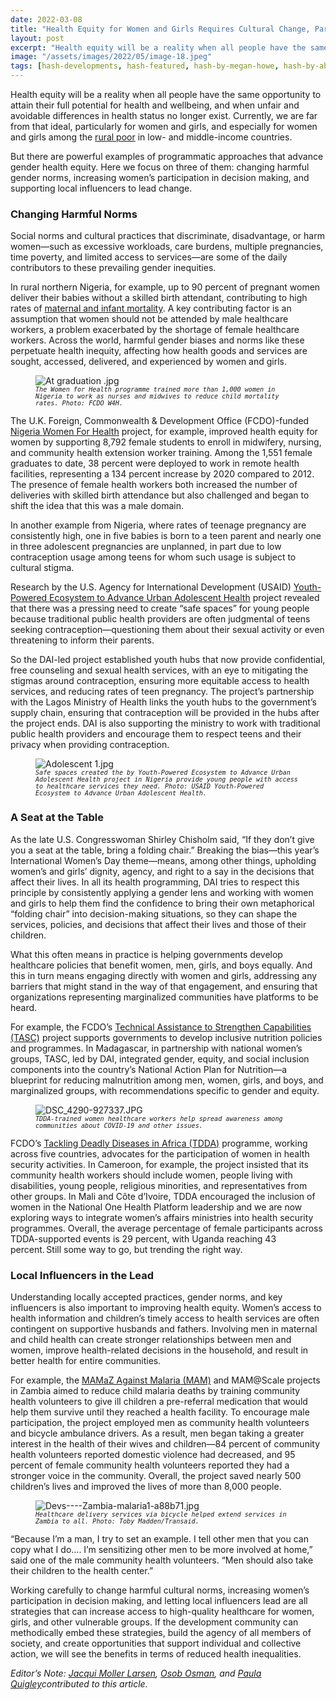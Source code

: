 ```yaml
---
date: 2022-03-08
title: "Health Equity for Women and Girls Requires Cultural Change, Participation, and Local Influencers"
layout: post
excerpt: "Health equity will be a reality when all people have the same opportunity to attain their full potential for health and wellbeing, and when unfair and avoidable differences in health status no longer exist."
image: "/assets/images/2022/05/image-18.jpeg"
tags: [hash-developments, hash-featured, hash-by-megan-howe, hash-by-abigail-kaplan-ramage, global-health, gender, health-systems-strengthening-2]
---
```

<p>Health equity will be a reality when all people have the same opportunity to attain their full potential for health and wellbeing, and when unfair and avoidable differences in health status no longer exist. Currently, we are far from that ideal, particularly for women and girls, and especially for women and girls among the <a href="https://cdn.who.int/media/docs/default-source/documents/gender/un-hlpc-itt-policy-brief-rural-inequalities-2021_print.pdf?sfvrsn=155e5f0e_5&amp;download=true">rural poor</a> in low- and middle-income countries.</p><p>But there are powerful examples of programmatic approaches that advance gender health equity. Here we focus on three of them: changing harmful gender norms, increasing women’s participation in decision making, and supporting local influencers to lead change.</p><h3 id="changing-harmful-norms">Changing Harmful Norms</h3><p>Social norms and cultural practices that discriminate, disadvantage, or harm women—such as excessive workloads, care burdens, multiple pregnancies, time poverty, and limited access to services—are some of the daily contributors to these prevailing gender inequities.</p><p>In rural northern Nigeria, for example, up to 90 percent of pregnant women deliver their babies without a skilled birth attendant, contributing to high rates of <a href="https://www.worldbank.org/en/data/datatopics/gender/country/Nigeria">maternal and infant mortality</a>. A key contributing factor is an assumption that women should not be attended by male healthcare workers, a problem exacerbated by the shortage of female healthcare workers. Across the world, harmful gender biases and norms like these perpetuate health inequity, affecting how health goods and services are sought, accessed, delivered, and experienced by women and girls.</p><figure class="kg-card kg-image-card kg-card-hascaption"><img src="https://dai-global-developments.com/uploads/At%20graduation%20.jpg" class="kg-image" alt="At graduation .jpg" loading="lazy"><figcaption><code><em><code><em>The Women for Health programme trained more than 1,000 women in Nigeria to work as nurses and midwives to reduce child mortality rates. Photo: FCDO W4H.</em></code></em></code></figcaption></figure><p>The U.K. Foreign, Commonwealth &amp; Development Office (FCDO)-funded <a href="https://www.dai.com/our-work/projects/nigeria-women-for-health-w4h">Nigeria Women For Health</a> project, for example, improved health equity for women by supporting 8,792 female students to enroll in midwifery, nursing, and community health extension worker training. Among the 1,551 female graduates to date, 38 percent were deployed to work in remote health facilities, representing a 134 percent increase by 2020 compared to 2012. The presence of female health workers both increased the number of deliveries with skilled birth attendance but also challenged and began to shift the idea that this was a male domain.</p><p>In another example from Nigeria, where rates of teenage pregnancy are consistently high, one in five babies is born to a teen parent and nearly one in three adolescent pregnancies are unplanned, in part due to low contraception usage among teens for whom such usage is subject to cultural stigma.</p><p>Research by the U.S. Agency for International Development (USAID) <a href="https://www.dai.com/our-work/projects/nigeria-improving-adolescent-health-and-well-being-in-urban-areas">Youth-Powered Ecosystem to Advance Urban Adolescent Health</a> project revealed that there was a pressing need to create “safe spaces” for young people because traditional public health providers are often judgmental of teens seeking contraception—questioning them about their sexual activity or even threatening to inform their parents.</p><p>So the DAI-led project established youth hubs that now provide confidential, free counseling and sexual health services, with an eye to mitigating the stigmas around contraception, ensuring more equitable access to health services, and reducing rates of teen pregnancy. The project’s partnership with the Lagos Ministry of Health links the youth hubs to the government’s supply chain, ensuring that contraception will be provided in the hubs after the project ends. DAI is also supporting the ministry to work with traditional public health providers and encourage them to respect teens and their privacy when providing contraception.</p><figure class="kg-card kg-image-card kg-card-hascaption"><img src="https://dai-global-developments.com/uploads/Adolescent%201.jpg" class="kg-image" alt="Adolescent 1.jpg" loading="lazy"><figcaption><code><em><code><em>Safe spaces created the by Youth-Powered Ecosystem to Advance Urban Adolescent Health project in Nigeria provide young people with access to healthcare services they need. Photo: USAID Youth-Powered Ecosystem to Advance Urban Adolescent Health.</em></code></em></code></figcaption></figure><h3 id="a-seat-at-the-table">A Seat at the Table</h3><p>As the late U.S. Congresswoman Shirley Chisholm said, “If they don’t give you a seat at the table, bring a folding chair.” Breaking the bias—this year’s International Women’s Day theme—means, among other things, upholding women’s and girls’ dignity, agency, and right to a say in the decisions that affect their lives. In all its health programming, DAI tries to respect this principle by consistently applying a gender lens and working with women and girls to help them find the confidence to bring their own metaphorical “folding chair” into decision-making situations, so they can shape the services, policies, and decisions that affect their lives and those of their children.</p><p>What this often means in practice is helping governments develop healthcare policies that benefit women, men, girls, and boys equally. And this in turn means engaging directly with women and girls, addressing any barriers that might stand in the way of that engagement, and ensuring that organizations representing marginalized communities have platforms to be heard.</p><p>For example, the FCDO’s <a href="https://www.dai.com/our-work/projects/worldwide-technical-assistance-to-strengthen-capabilities">Technical Assistance to Strengthen Capabilities (TASC)</a> project supports governments to develop inclusive nutrition policies and programmes. In Madagascar, in partnership with national women’s groups, TASC, led by DAI, integrated gender, equity, and social inclusion components into the country’s National Action Plan for Nutrition—a blueprint for reducing malnutrition among men, women, girls, and boys, and marginalized groups, with recommendations specific to gender and equity.</p><figure class="kg-card kg-image-card kg-card-hascaption"><img src="https://dai-global-developments.com/uploads/DSC_4290-927337.JPG" class="kg-image" alt="DSC_4290-927337.JPG" loading="lazy"><figcaption><code><em><code><em>TDDA-trained women healthcare workers help spread awareness among communities about COVID-19 and other issues.</em></code></em></code></figcaption></figure><p>FCDO’s <a href="https://www.dai.com/our-work/projects/africa-tackling-deadly-diseases-in-africa-program">Tackling Deadly Diseases in Africa (TDDA)</a> programme, working across five countries, advocates for the participation of women in health security activities. In Cameroon, for example, the project insisted that its community health workers should include women, people living with disabilities, young people, religious minorities, and representatives from other groups. In Mali and Côte d’Ivoire, TDDA encouraged the inclusion of women in the National One Health Platform leadership and we are now exploring ways to integrate women’s affairs ministries into health security programmes. Overall, the average percentage of female participants across TDDA-supported events is 29 percent, with Uganda reaching 43 percent. Still some way to go, but trending the right way.</p><h3 id="local-influencers-in-the-lead">Local Influencers in the Lead</h3><p>Understanding locally accepted practices, gender norms, and key influencers is also important to improving health equity. Women’s access to health information and children’s timely access to health services are often contingent on supportive husbands and fathers. Involving men in maternal and child health can create stronger relationships between men and women, improve health-related decisions in the household, and result in better health for entire communities.</p><p>For example, the <a href="https://www.dai.com/our-work/projects/zambia-mamaz-against-malaria">MAMaZ Against Malaria (MAM)</a> and MAM@Scale projects in Zambia aimed to reduce child malaria deaths by training community health volunteers to give ill children a pre-referral medication that would help them survive until they reached a health facility. To encourage male participation, the project employed men as community health volunteers and bicycle ambulance drivers. As a result, men began taking a greater interest in the health of their wives and children—84 percent of community health volunteers reported domestic violence had decreased, and 95 percent of female community health volunteers reported they had a stronger voice in the community. Overall, the project saved nearly 500 children’s lives and improved the lives of more than 8,000 people.</p><figure class="kg-card kg-image-card kg-card-hascaption"><img src="https://dai-global-developments.com/uploads/Devs----Zambia-malaria1-a88b71.jpg" class="kg-image" alt="Devs----Zambia-malaria1-a88b71.jpg" loading="lazy"><figcaption><code><em><code><em>Healthcare delivery services via bicycle helped extend services in Zambia to all. Photo: Toby Madden/Transaid.</em></code></em></code></figcaption></figure><p>“Because I’m a man, I try to set an example. I tell other men that you can copy what I do…. I’m sensitizing other men to be more involved at home,” said one of the male community health volunteers. “Men should also take their children to the health center.”</p><p>Working carefully to change harmful cultural norms, increasing women’s participation in decision making, and letting local influencers lead are all strategies that can increase access to high-quality healthcare for women, girls, and other vulnerable groups. If the development community can methodically embed these strategies, build the agency of all members of society, and create opportunities that support individual and collective action, we will see the benefits in terms of reduced health inequalities.</p><p><em>Editor’s Note: <a href="https://www.dai.com/who-we-are/our-team/jacqui-larsen">Jacqui Moller Larsen</a>, <a href="https://www.linkedin.com/in/osob-osman/">Osob Osman</a>, and <a href="https://www.dai.com/who-we-are/our-team/paula-quigley">Paula Quigley</a>contributed to this article.</em></p>
  